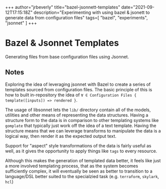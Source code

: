 +++
    author="jrbeverly"
    title="bazel-jsonnett-templates"
    date="2021-09-12T17:15:18Z"
    description="Experimenting with using bazel & jsonett to generate data from configuration files"
    tags=[
  "bazel",
  "experiments",
  "jsonnet"
]
    +++
    
# Bazel & Jsonnet Templates

Generating files from base configuration files using Jsonnet.

## Notes

Exploring the idea of leveraging jsonnet with Bazel to create a series of templates sourced from configuration files. The basic principle of this is how to built in-repository the idea of `∀ ∈ Configuration Files { template([inputs]) => rendered }`.

The usage of libsonnet lets the `lib/` directory contain all of the models, utilities and other means of representing the data structures. Having a structure form to the data is in comparison to other templating systems like `gomplate` that typically just work off the idea of a text template. Having the structure means that we can leverage transforms to manipulate the data is a logical way, then render it as the expected output text.

Support for "aspect" style transformations of the data is fairly useful as well, as it gives the opportunity to apply things like `tags` to every resource.

Although this makes the generation of templated data better, it feels like just a more involved templating process, that as the system becomes sufficiently complex, it will eventually be seen as better to transition to a language/DSL better suited to the specialzied task (e.g. `terraform`, `skylark`, `hcl`)
